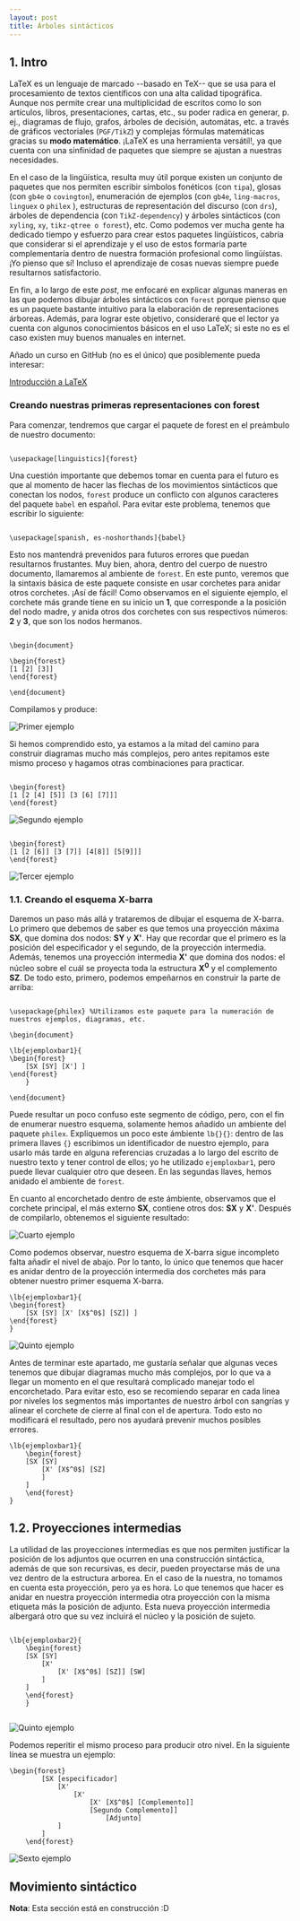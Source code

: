 ```yaml
---
layout: post
title: Árboles sintácticos
---
```




## 1. Intro

LaTeX es un lenguaje de marcado --basado en TeX-- que se usa para el procesamiento de textos científicos con una alta calidad tipográfica. Aunque nos permite crear una multiplicidad de escritos como lo son artículos, libros, presentaciones, cartas, etc., su poder radica en generar, p. ej., diagramas de flujo, grafos, árboles de decisión, automátas, etc. a través de gráficos vectoriales (`PGF/TikZ`) y complejas fórmulas matemáticas gracias su **modo matemático**. ¡LaTeX es una herramienta versátil!, ya que cuenta con una sinfinidad de paquetes que siempre se ajustan a nuestras necesidades.

En el caso de la lingüística, resulta muy útil porque existen un conjunto de paquetes que nos permiten escribir símbolos fonéticos (con `tipa`), glosas (con `gb4e` o `covington`), enumeración de ejemplos (con `gb4e`,  `ling-macros`, `linguex` o `philex` ), estructuras de representación del discurso (con `drs`), árboles de dependencia (con `TikZ-dependency`) y árboles sintácticos (con `xyling`, `xy`, `tikz-qtree o forest`), etc. Como podemos ver mucha gente ha dedicado tiempo y esfuerzo para crear estos paquetes lingüísticos, cabría que considerar si el aprendizaje y el uso de estos formaría parte complementaría dentro de nuestra formación profesional como lingüístas. ¡Yo pienso que sí! Incluso el aprendizaje de cosas nuevas siempre puede resultarnos satisfactorio.

En fin, a lo largo de este *post*, me enfocaré en explicar algunas maneras en las que podemos dibujar árboles sintácticos con `forest` porque pienso que es un paquete bastante intuitivo para la elaboración de representaciones árboreas. Además, para lograr este objetivo, consideraré que el lector ya cuenta con algunos conocimientos básicos en el uso LaTeX; si este no es el caso existen muy buenos manuales en internet. 

Añado un curso en GitHub (no es el único) que posiblemente pueda interesar:

[Introducción a LaTeX](https://github.com/piratax007/LaTeX_Course)


### Creando nuestras primeras representaciones con forest

Para comenzar, tendremos que cargar el paquete de forest en el preámbulo de nuestro documento:


```{=latex}

\usepackage[linguistics]{forest}

```

Una cuestión importante que debemos tomar en cuenta para el futuro es que al momento de hacer las flechas de los movimientos sintácticos que conectan los nodos,  `forest` produce un conflicto con algunos caracteres del paquete `babel` en español. Para evitar este problema, tenemos que escribir lo siguiente: 


```{=latex}

\usepackage[spanish, es-noshorthands]{babel}

```

Esto nos mantendrá prevenidos para futuros errores que puedan resultarnos frustantes. Muy bien, ahora, dentro del cuerpo de nuestro documento, llamaremos al ambiente de `forest`. En este punto, veremos que la sintaxis básica de este paquete consiste en usar corchetes para anidar otros corchetes. ¡Así de fácil! Como observamos en el siguiente ejemplo, el corchete más grande tiene en su inicio un **1**, que corresponde a la posición del nodo madre, y anida otros dos corchetes con sus respectivos números: **2** y **3**, que son los nodos hermanos. 


```{=latex}

\begin{document}

\begin{forest}
[1 [2] [3]]
\end{forest}

\end{document}
```

Compilamos y  produce:

![Primer ejemplo](/images/post_1/ejemplo1.png)

Si hemos comprendido esto, ya estamos a la mitad del camino para construir diagramas mucho más complejos, pero antes repitamos este mismo proceso y hagamos otras combinaciones para practicar.

```{=latex}

\begin{forest}
[1 [2 [4] [5]] [3 [6] [7]]]
\end{forest}

```
![Segundo ejemplo](/images/post_1/ejemplo2.png)

```{=latex}

\begin{forest}
[1 [2 [6]] [3 [7]] [4[8]] [5[9]]]
\end{forest}

```
![Tercer ejemplo](/images/post_1/ejemplo3.png)


### 1.1. Creando el esquema X-barra

Daremos un paso más allá y trataremos de dibujar el esquema de X-barra. Lo primero que debemos de saber es que temos una proyección máxima **SX**, que domina dos nodos: **SY** y **X'**. Hay que recordar que el primero es la posición del especificador y el segundo, de la proyección intermedia. Además, tenemos una proyección intermedia **X'**  que domina dos nodos: el núcleo sobre el cuál se proyecta toda la estructura **X<sup>0</sup>** y el complemento **SZ**. De todo esto, primero, podemos empeñarnos en construir la parte de arriba:

```{=latex}

\usepackage{philex} %Utilizamos este paquete para la numeración de nuestros ejemplos, diagramas, etc.

\begin{document}

\lb{ejemploxbar1}{
\begin{forest}
    [SX [SY] [X'] ]
\end{forest}
    }

\end{document}
```

Puede resultar un poco confuso este segmento de código, pero, con el fin de enumerar nuestro esquema, solamente  hemos añadido un ambiente del paquete `philex`. Expliquemos un poco este ámbiente `lb{}{}`: dentro de las primera llaves `{}` escribimos un identificador de nuestro ejemplo, para usarlo más tarde en alguna referencias cruzadas a lo largo del escrito de nuestro texto y tener control de ellos; yo he utilizado `ejemploxbar1`, pero puede llevar cualquier otro que deseen. En las segundas llaves, hemos anidado el ambiente de `forest`. 

En cuanto al encorchetado dentro de este ámbiente, observamos que el corchete principal, el más externo **SX**, contiene otros dos: **SX** y **X'**. Después de compilarlo, obtenemos el siguiente resultado:

![Cuarto ejemplo](/images/post_1/ejemplo4.png)


Como podemos observar, nuestro esquema de X-barra sigue incompleto falta añadir el nivel de abajo. Por lo tanto, lo único que tenemos que hacer es anidar dentro de la proyección intermedia dos corchetes más para obtener nuestro primer esquema X-barra.  


```{=latex}
\lb{ejemploxbar1}{
\begin{forest}
    [SX [SY] [X' [X$^0$] [SZ]] ]
\end{forest}
}

```

![Quinto ejemplo](/images/post_1/ejemplo5.png)

Antes de terminar este apartado, me gustaría señalar que algunas veces tenemos que dibujar diagramas mucho más complejos, por lo que va a llegar un momento en el que resultará complicado manejar todo el encorchetado. Para evitar esto, eso se recomiendo separar en cada linea por niveles los segmentos más importantes de nuestro árbol con sangrías y alinear el corchete de cierre al final con el de apertura. Todo esto no modificará el resultado, pero nos ayudará prevenir muchos posibles errores.


```{=latex}
\lb{ejemploxbar1}{
    \begin{forest}
    [SX [SY] 
        [X' [X$^0$] [SZ]
        ] 
    ]
    \end{forest}
}

```

## 1.2. Proyecciones intermedias

La utilidad de las proyecciones intermedias es que nos permiten justificar la posición de los adjuntos que ocurren en una construcción sintáctica, además de que son recursivas, es decir, pueden proyectarse más de una vez dentro de la estructura arborea. En el caso de la nuestra, no tomamos en cuenta esta proyección, pero ya es hora. Lo que tenemos que hacer es anidar en nuestra proyección intermedia otra proyección con la misma etiqueta más la posición de adjunto. Esta nueva proyección intermedia albergará otro que su vez incluirá el núcleo y la posición de sujeto.     

```{=latex}

\lb{ejemploxbar2}{
    \begin{forest}
    [SX [SY] 
        [X' 
            [X' [X$^0$] [SZ]] [SW] 
        ]     
    ]
    \end{forest}
    }
   
```
![Quinto ejemplo](/images/post_1/ejemplo5.png)


Podemos reperitir el mismo proceso para producir otro nivel. En la siguiente línea se muestra un ejemplo:
    
```{=latex}
\begin{forest}
        [SX [especificador]
            [X'
                [X'  
                    [X' [X$^0$] [Complemento]] 
                    [Segundo Complemento]] 
                        [Adjunto]
            ]
        ]
    \end{forest}
```
![Sexto ejemplo](/images/post_1/ejemplo6.png)


## Movimiento sintáctico

**Nota**: Esta sección está en construcción :D

